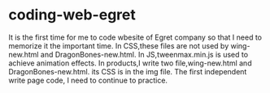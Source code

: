 # coding-web-egret
It is the first time for me to code wbesite of Egret company so that I need to memorize it the important time.
In CSS,these files are not used by wing-new.html and DragonBones-new.html.
In JS,tweenmax.min.js is used to achieve animation effects.
In products,I write two file,wing-new.html and DragonBones-new.html. its CSS is in the img file. 
The first independent write page code, I need to continue to practice.
